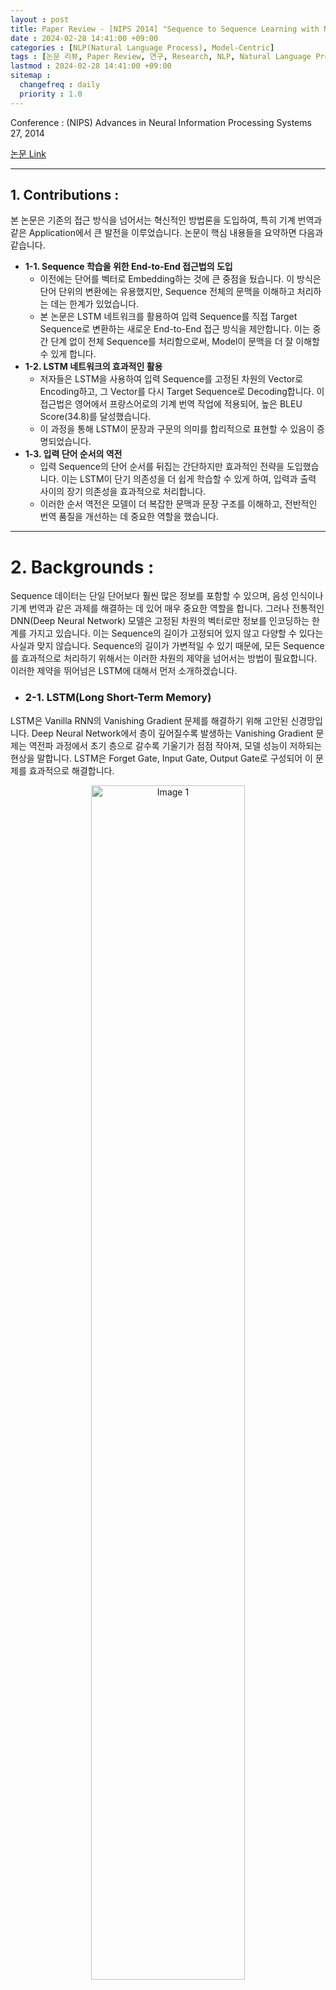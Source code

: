 ```yaml
---
layout : post
title: Paper Review - [NIPS 2014] "Sequence to Sequence Learning with Neural Networks" by Sutskever et al., 2014
date : 2024-02-28 14:41:00 +09:00
categories : [NLP(Natural Language Process), Model-Centric]
tags : [논문 리뷰, Paper Review, 연구, Research, NLP, Natural Language Process, AI, Artificial Intelligence, Data Science, Word Analogy Task, NIPS, Seq2Seq, LSTM, Input Gate, Output Gate, Forget Gate, STM, BLEU, Perplexity]
lastmod : 2024-02-28 14:41:00 +09:00
sitemap :
  changefreq : daily
  priority : 1.0
---
```


<!-- MathJax Script for this post only -->
<script type="text/javascript" async
  src="https://cdnjs.cloudflare.com/ajax/libs/mathjax/2.7.7/MathJax.js?config=TeX-AMS-MML_HTMLorMML">
</script>
<script type="text/x-mathjax-config">
  MathJax.Hub.Config({
    tex2jax: {
      inlineMath: [ ['$','$'], ['\\(','\\)'] ],
      displayMath: [ ['$$','$$'], ['\\[','\\]'] ],
      processEscapes: true
    }
  });
</script>

Conference : (NIPS) Advances in Neural Information Processing Systems 27, 2014

[논문 Link](https://arxiv.org/abs/1409.3215)

---

## **1. Contributions :**

본 논문은 기존의 접근 방식을 넘어서는 혁신적인 방법론을 도입하여, 특히 기계 번역과 같은 Application에서 큰 발전을 이루었습니다. 논문이 핵심 내용들을 요약하면 다음과 같습니다.

- **1-1. Sequence 학습을 위한 End-to-End 접근법의 도입**
    - 이전에는 단어를 벡터로 Embedding하는 것에 큰 중점을 뒀습니다. 이 방식은 단어 단위의 변환에는 유용했지만, Sequence 전체의 문맥을 이해하고 처리하는 데는 한계가 있었습니다.
    - 본 논문은 LSTM 네트워크를 활용하여 입력 Sequence를 직접 Target Sequence로 변환하는 새로운 End-to-End 접근 방식을 제안합니다. 이는 중간 단계 없이 전체 Sequence를 처리함으로써, Model이 문맥을 더 잘 이해할 수 있게 합니다.
- **1-2. LSTM 네트워크의 효과적인 활용**
    - 저자들은 LSTM을 사용하여 입력 Sequence를 고정된 차원의 Vector로 Encoding하고, 그 Vector를 다시 Target Sequence로 Decoding합니다. 이 접근법은 영어에서 프랑스어로의 기계 번역 작업에 적용되어, 높은 BLEU Score(34.8)를 달성했습니다.
    - 이 과정을 통해 LSTM이 문장과 구문의 의미를 합리적으로 표현할 수 있음이 증명되었습니다.
- **1-3. 입력 단어 순서의 역전**
    - 입력 Sequence의 단어 순서를 뒤집는 간단하지만 효과적인 전략을 도입했습니다. 이는 LSTM이 단기 의존성을 더 쉽게 학습할 수 있게 하여, 입력과 출력 사이의 장기 의존성을 효과적으로 처리합니다.
    - 이러한 순서 역전은 모델이 더 복잡한 문맥과 문장 구조를 이해하고, 전반적인 번역 품질을 개선하는 데 중요한 역할을 했습니다.

---

# **2. Backgrounds :**

Sequence 데이터는 단일 단어보다 훨씬 많은 정보를 포함할 수 있으며, 음성 인식이나 기계 번역과 같은 과제를 해결하는 데 있어 매우 중요한 역할을 합니다. 그러나 전통적인 DNN(Deep Neural Network) 모델은 고정된 차원의 벡터로만 정보를 인코딩하는 한계를 가지고 있습니다. 이는 Sequence의 길이가 고정되어 있지 않고 다양할 수 있다는 사실과 맞지 않습니다. Sequence의 길이가 가변적일 수 있기 때문에, 모든 Sequence를 효과적으로 처리하기 위해서는 이러한 차원의 제약을 넘어서는 방법이 필요합니다. 이러한 제약을 뛰어넘은 LSTM에 대해서 먼저 소개하겠습니다. 

  - ### **2-1. LSTM(Long Short-Term Memory)**

LSTM은 Vanilla RNN의 Vanishing Gradient 문제를 해결하기 위해 고안된 신경망입니다. Deep Neural Network에서 층이 깊어질수록 발생하는 Vanishing Gradient 문제는 역전파 과정에서 초기 층으로 갈수록 기울기가 점점 작아져, 모델 성능이 저하되는 현상을 말합니다. LSTM은 Forget Gate, Input Gate, Output Gate로 구성되어 이 문제를 효과적으로 해결합니다.

<div style="text-align:center;">
  <img src="/assets/img/3/2.png" alt="Image 1" style="width:70%; margin:auto; display:block;" />
</div>

  - #### **2-1-1. 망각 게이트(Forget Gate)**
      - 해당 게이트는 과거 정보를 어느 정도 기억할지를 결정하는 게이트입니다. 과거 정보와 현재의 데이터를 입력받은 이후, $\sigma(\cdot)$을 거친 결과 값이 0에 가까울 수록 과거의 정보는 줄어들고, 1에 가까우면 과거의 정보를 많이 보존하는 방식으로 작동합니다. 아래의 수식에서 $\sigma(\cdot)$를 거친 0~1의 값이 일종의 가중치로 역할을 하여 과거 정보($c_{t-1}$)에 곱해져 과거정보를 어느 정도 비율로 남길 지를 결정하게 됩니다.
          
          $$
          f_{t} = \sigma(w_{f}\cdot[h_{t-1}, x_{t}] + b_{f})
          $$
          
          $$
          c_{t} = f_{t} \cdot c_{t-1}
          $$
          
          - $f_t$ : 현재 시점에서 어떤 정보를 버릴지 결정하는 망각 게이트의 출력
          - $\sigma(\cdot)$ : 시그모이드 함수
          - $w_f, b_f$ : 망각 게이트의 가중치와 편향
          - $h_{t-1}$ : 이전 상태
          - $x_t$ : 현재 입력
          
  - #### **2-1-2. 입력 게이트(Input Gate)**
      - 입력 게이트는 현재 정보를 기억하기 위한 게이트입니다. 과거 정보와 현재 데이터를 입력받아 $\sigma(\cdot)$와 $\tanh(\cdot)$함수를 기반으로 현재 정보에 대한 보존량을 결정합니다.  $\sigma(\cdot)$를 거친 결과 값이 0에 가까울 수록 현재의 정보는 줄어들고, 1에 가까우면 현재의 정보를 많이 보존하는 방식으로 작동합니다. 또한, $\tanh(\cdot)$를 거치면서 $t$시점에서 새로운 셀의 값을 -1~1 사이로 조정하게 됩니다. 이는 새로운 셀의 값이 너무 크거나 작아지는 것을 방지해 학습의 안정성에 기여한다고 합니다. 또한, 비선형성을 추가해 모델이 더 복잡한 패턴과 의존성을 학습할 수 있게 해줍니다.
          
          $$
          i_{t} = \sigma(w_{i}\cdot[h_{t-1}, x_{t}] + b_{i})
          $$
          
          $$
          \tilde{c_{t}} =\tanh(w_{c}\cdot[h_{t-1}, x_{t}]+b_{c})
          $$
          
          $$
          c_{t} = c_{t-1
          } + i_{t} \cdot \tilde{c_{t}}
          $$
          
          - $i_t$ : 현재 시점에서 어떤 정보를 추가할지 결정하는 입력 게이트의 출력
          - $\tilde{c}_t$ : 새로운 후보 값으로, 모델이 새로운 입력을 받을 때마다 현재 상태와 어떻게 상호작용할지에 대한 잠재적인 방향을 제시합니다.
          
  - #### **2-1-3. 출력 게이트(Output Gate)**
      - LSTM의 출력 게이트는 과거 정보와 현재 입력을 종합하여 뉴런의 출력 여부를 결정합니다. 이 과정에서 hidden state($h_{t-1}$)와 현재 시점의 입력($x_{t}$)이 다음 hidden state($h_{t}$)의 계산에 사용됩니다. 출력 게이트는 이 hidden state를 활용하여, 그 시점의 출력을 결정하게 됩니다. 계산 결과가 1에 가까우면, 해당 정보는 중요하게 간주되며 최종 출력으로 전달됩니다. 반면, 0에 가까우면 해당 정보는 무시됩니다. 이 메커니즘을 통해 LSTM은 중요한 정보만을 선택적으로 전달하면서 Sequence data의 장기 의존성을 효과적으로 학습할 수 있습니다.
          
          $$
          o_{t} = \sigma(w_{o}\cdot[h_{t-1}, x_{t}])
          $$
          
          $$
          h_t = o_t \ast \tanh(c_t)
          $$
          
          - $o_t$ : 현재 시점에서 어떤 정보를 출력할지 결정하는 출력 게이트의 출력
          - $c_t$ : 현재 시점의 cell 상태
          - $h_t$: 현재 시점의 hidden 상태
      
  - #### **2-1-4. Cell State Update**
      - cell state는 이전 cell state와 새로운 정보가 결합된 결과입니다.
          
          $$
          c_t = f_t \ast c_{t-1} + i_t \ast 	\tilde{c}_t
          $$
          
          - $c_t$ : 현재 시점의 cell 상태
          - $\ast$ : Element-wise Product

  - #### **2-1-5. Hidden State의 역할**
      - LSTM에서 hidden state는 Sequence 데이터의 현재까지의 정보를 요약하여 저장하고, 이를 다음 레이어나 Sequence의 다음 단계로 전달합니다. 이를 통해 Sequence의 시간적 의존성을 모델링하고, 모델의 의사결정 및 예측에 필요한 정보를 제공합니다. hidden state는 중요한 정보의 선택적 활용을 가능하게 하여, LSTM이 다양한 Sequence 모델링 작업에서 뛰어난 성능을 발휘할 수 있도록 합니다.

  ![.](/assets/img/3/1.png)
  이미지와 같이 LSTM은 위와 같은 구조로 Sequence data를 처리하게 됩니다.

- ### **2-2. SMT(Statistical Machine Tranlation)**

SMT는 대량의 텍스트 데이터를 분석하여 한 언어를 다른 언어로 자동으로 번역하는 방법 중 하나입니다. 생각해보면, 어떤 문장을 번역할 때, 우리는 가능한 번역들 중에서 가장 자연스럽고 정확한 것을 선택합니다. SMT도 비슷한 방식으로 작동합니다. 이는 두 가지 주요 요소를 사용합니다:

1. **번역 가능성:** '사과'라는 단어가 영어에서 프랑스어로 'pomme'으로 번역될 확률은 얼마나 될지 계산하여 확률이 높은 것을 선정합니다.
2. **언어 모델:** 'I eat apple'을 프랑스어로 번역할 때, 'Je mange pomme'과 'Je pomme mange' 중 어느 것이 더 자연스러운지 평가하여 번역에 반영합니다.

SMT는 이 두 요소를 결합하여 가장 자연스러우면서도 정확한 번역을 생성합니다. 이에 대한 구체적인 방법론은 Skip하겠습니다.

- ### **2-3. PPL(Perplexity)**

Perplexity는 언어 모델이 얼마나 잘 작동하는지를 측정하는 지표입니다. 언어 모델이란, 다음에 올 단어를 예측하는 컴퓨터 프로그램입니다. 예를 들어, "I eat" 다음에 무슨 단어가 올지 컴퓨터가 예측합니다. Perplexity는 컴퓨터가 예측에 '당황'하는 정도를 나타냅니다. 숫자가 낮을수록 모델이 단어를 더 잘 예측한다는 것을 의미합니다. 수식으로는 다음과 같이 표현할 수 있습니다:

$$
\text{PPL}= P(w_1,w_2,w_3,\ldots, w_N)^{-\frac{1}{N}} = (P(w_1)\prod_{i=2}^N P(w_i | w_1,w_2,\ldots,w_{i-1}))^{-\frac{1}{N}}
$$

- $N$ : 문장에서 Token의 개수
- $P(w_1,w_2,w_3,\ldots, w_N)$ = 정답 문장에 대한 확률

PPL을 쉽게 표현하자면, $N=3, P=\frac{1}{10}$이면 사실상 모델이 “A 아니면, B아니면, C아니면, D아니면, …J 인데 정확히는 모르겠다.” 라고 하는 것과 비슷합니다. 즉 모델이 정답에 확신이 없는 상태를 의미합니다.  따라서, 이 값이 낮을수록, 모델이 데이터를 더 정확하게 예측하고 있음을 의미합니다. 

- ### **2-4. BLEU(Bilingual Evaluation Understudy) Score**

일반적으로 번역에 있어서 PPL보다는 BLEU Score가 더욱 신뢰성이 있는 지표로 평가됩니다. BLEU는 0과 1 사이의 값이 나오게 되는데 그 값이 클수록 좋은 성능을 가진다고 평가합니다. 수식을 통해서 Score에 어떤 의미들이 담겨있는지 살펴보겠습니다. 

$$
\text{BLEU} = \text{BP} \cdot \prod_{n=1}^N P_{n}^{w_n}
$$

- $p_n$ : n-gram precision
- $w_{n}$ : weights
- $\text{BP}$ : Brevity penalty - 출력이 짧을 때에 Penalty를 부과해줍니다.
- $N$ : Default가 4로 설정됩니다.

  - ### **2-4-1. n-gram precision**

먼저, n-gram precision에 대해서 살펴보겠습니다. n-gram precision은 연속한 n개 단어가 정답 문장에 존재하는지 여부로 계산합니다. 

**Target : 나는 Seq2Seq 논문을 리뷰하면서 Seq2Seq 모델의 성능을 평가하는 지표를 소개한다.**

**Prediction : 나는 Seq2Seq 논문을 읽고, Seq2Seq 논문을 리뷰하고 Seq2Seq 모델의 성능 지표를 소개한다.** 

위의 예시로 3-gram precision까지 측정해보겠습니다. n-gram Precision을 측정할 때 유의할 점은, 위의 예시에서 Prediction에는 ‘Seq2Seq’가 3개이지만, Target에는 2개가 있습니다. 이런 경우에 n-gram precision의 분자에 ‘Seq2Seq’에 대해서는 2개만 반영됩니다. 

1-gram의 경우 분모에 총 12개의 1-gram이 있다는 것이 들어가고, 분자에는 ‘나는’ 1개, ‘Seq2Seq’ 2개, ‘논문을’ 1개, ‘모델의’ 1개, ‘지표를’ 1개, ‘소개한다’ 1개로 분자에 7이 들어갑니다.

1-gram의 경우 분모에 총 11개의 2-gram이 있다는 것이 들어가고, 분자에는 ‘나는 Seq2Seq’ 1개, ‘Seq2Seq 논문을’ 1개, ‘Seq2Seq 모델의’ 1개, ‘지표를 소개한다’ 1개로 분자에 4가 들어갑니다.

이제 감이 오셨으리라 생각합니다.  $N=3$으로 가정하고 $\prod_{n=1}^N P_{n}^{w_n}$을 구해보겠습니다. 

- 1-gram precision :  $\frac{\text{Target과 Prediction에 동시에 있는 1-gram 개수}}{\text{Prediction에서 1-gram 개수}} = \frac{7}{12}$

- 2-gram precision :  $\frac{\text{Target과 Prediction에 동시에 있는 2-gram 개수}}{\text{Prediction에서 2-gram 개수}} = \frac{4}{11}$

- 3-gram precision :  $\frac{\text{Target과 Prediction에 동시에 있는 3-gram 개수}}{\text{Prediction에서 3-gram 개수}} = \frac{1}{10}$

$$
\prod_{n=1}^N P_{n}^{w_n} = (\frac{7}{330})^{\frac{1}{3}} = 0.2768
$$

위에서 처럼 n-gram을 쓰는 이유는 1-gram만 쓴다면 ‘나는 읽고 논문을 Seq2Seq’와 같이 순서만 바뀐 것에 대해서도 좋은 평가를 하게 되기 때문에, 순서를 고려해주기 위함이라고 볼 수 있습니다.

  - ### **2-4-2. BP(Brevity Penalty)**

**Target : 나는 Seq2Seq 논문을 리뷰하면서 Seq2Seq 모델의 성능을 평가하는 지표를 소개한다.**

**Prediction : 나는 Seq2Seq 논문을 소개한다.**

위의 예시와 같이 번역을 하게 된다면, 중요한 정보가 많이 생략되어 번역을 잘 했다고 평가하기 어렵게 됩니다. 그럼에도 n-gram precision이 높은 값을 가질 수 있게 되어서, 이러한 부분에 대해 Penalty를 가해줍니다. 수식은 다음과 같습니다. 

$$

\text{BP} = \begin{cases}
1&\text{if  
}   c\geq r \\
e^{(1-r/c)} & \text{if  }   c<r
\end{cases}

$$

- ${r}$ : Reference(정답) 문장 길이
- ${c}$ : Candidate(예측) 문장 길이

최종적으로 BLEU Score는 위에서 구한 값에 100을 곱해준 형태로 위의 예시에서는 27.68이($\text{BP} = 1$) 나오게 됩니다.

---

- ## **3. Methodology**

Background에서 살펴보았듯이. LSTM은 Vanishing Gradient로 인해 발생하는 Long Term Dependency(Sequence 내에서 멀리 떨어진 요소들 사이의 관계를 학습하는 데 어려움을 겪는 현상)를 해결하였습니다. 또한, Sequence내에서 ‘<EOS>’ token이 나올 때, Sequence prediction을 멈춤으로 가변적인 길이의 Sequence output을 만들어낼 수 있습니다. 논문에서는 $x_{i}$들은 입력 Sequence이고 $y_{i}$들은 출력 Sequence라 할 때, 다음의 수식으로 Sequence를 예측했습니다.

$$
p(y_1, \ldots, y_{T'} | x_1, \ldots, x_T) = \prod_{t=1}^{T'} p(y_t | v, y_1, \ldots, y_{t-1})
$$

본 논문에서는 WMT’14 English to French Machine Translation task에 LSTM을 기반으로한 모델을 학습시켰지만, 몇 가지 중요한 방법들이 적용되었습니다.

- ### **3-1. 이중 LSTM 구조 사용**

입력 시퀀스와 출력 시퀀스를 처리하기 위해 서로 다른 두 개의 LSTM을 사용했습니다. 이 방식은 모델의 파라미터 수를 적은 계산 비용으로 증가시켜, 여러 언어 쌍을 동시에 학습하는 것을 자연스럽게 만들었습니다.

- ### **3-2. LSTM with 4 layers 적용**

깊은 구조의 LSTM을 사용하여, 얕은 구조 대비 뛰어난 성능을 달성했습니다. 네 층으로 구성된 LSTM은 모델의 학습 능력과 복잡성을 크게 향상시켰습니다.

- ### **3-3. Reversing the Source Sentences**

입력 문장의 단어 순서를 뒤집음으로써, 모델이 입력과 출력 사이의 Long term dependency을 더 효과적으로 학습할 수 있게 했습니다. 예를 들어, 문장 'a, b, c'를 'α, β, γ'로 Mapping하는 대신, 'c, b, a'를 'α, β, γ'로 매핑하도록 LSTM을 구성했습니다. 이러한 순서 뒤집기는 특히 입력의 시작 부분과 출력의 시작 부분이 서로 가까워지게 함으로써, 모델이 두 Sequence 사이의 관계를 더 쉽게 학습할 수 있도록 합니다. 이는 SGD(Stochastic Gradient Descent)가 입력과 출력 사이의 Communication을 쉽게 설정할 수 있게 하여, 전반적인 모델 성능을 크게 향상시키는 간단하면서도 효과적인 데이터 전처리 방법으로 나타났습니다.

- ### **3-4. Decoding and Rescoring**

  - 주어진 소스 문장 $S$로부터 정확한 번역 $T$의 로그 확률 $\log{P(T\|S)}$을 최대화하는 것입니다. 이는 모든 훈련 데이터셋 내 문장 쌍에 대해 로그 확률의 합을 최대화함으로써 달성됩니다.
  - **Beam Search** : 훈련 완료 후, LSTM을 사용해 가장 가능성 높은 번역을 생성합니다. 이는 Beam Search Decoder를 활용하여 수행되며, Decoder는 각 Time step에서 모든 가능한 단어로 확장된 부분 가설들을 유지합니다. "End Of Sentence" (EOS)가 가설에 추가되면, 완성된 가설로 간주되어 Beam에서 제거됩니다. Beam의 크기는 성능에 큰 영향을 미치며, Beam의 크기가 1일 때도 모델은 잘 작동하며, 크기가 2일 때 성능이 좋았다고 합니다.
  - **Rescoring** : LSTM은 1000개의 번역 리스트를 Rescoring하는 데도 사용되었습니다.. 이는 각 가설의 로그 확률을 계산하고, 이를 기존 점수와 평균을 내어 최종 점수를 부여하는 방식으로 이루어집니다.

특히 3-3의 입력 Sequence의 순서를 뒤집는 과정을 일종의 Data Augmentation이라고 생각합니다. 논문에서 모델이 Powerful한 성능을 내는 것에 큰 기여를 한 것이 3-3인 만큼 Data를 잘 정제하여 모델에 넣는 것은 중요한 과정이라는 것을 확인할 수 있었습니다.

---

# **4. Empirical Results**

논문에서의 결과로 BLEU Score를 살펴보았을 때, LSTM이 좋은 Performance를 내었음을 확인할 수 있습니다. 논문에서는 특히 Sequence의 순서를 뒤집는 과정이 성능 향상에 큰 기여를 했다고 주장합니다. 

<div style="text-align:center;">
  <img src="/assets/img/3/3.png" alt="Image 3" style="width:70%; margin:auto; display:block;" />
</div>

또한, Sequence들을 Embedding한 결과 서로 비슷한 의미를 가지는 Sequence들이 비슷한 위치에 Embedding되는 것을 확인할 수 있었습니다. 이는 Model이 Sequence에서 단어들의 순서가 바뀜에도 의미를 공유하면 비슷한 Sequence라는 것을 잡아내었다는 것을 보여줍니다. 

<div style="text-align:center;">
  <img src="/assets/img/3/4.png" alt="Image 4" style="width:70%; margin:auto; display:block;" />
</div>

결과적으로 본 논문에서는 LSTM을 활용하여 긴 문장을 정확하게 번역할 수 있게 되었다고 하며, SMT보다 성능이 우수하다고 합니다. 또한, Sequence에서 단어의 순서를 뒤집는 것이 Model의 성능을 개선했다는 점에 대해서 놀라움을 표현했습니다.

---

이상으로 포스팅을 마치겠습니다.  

감사합니다.